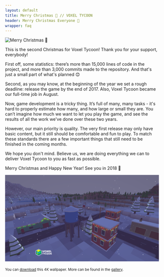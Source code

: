 ```yaml
---
layout: default
title: Merry Christmas 🎄 // VOXEL TYCOON
header: Merry Christmas Everyone 🎄
wrapper: faq
---
```


![Merry Christmas 🎄](/assets/posts/2018.gif)

This is the second Christmas for Voxel Tycoon! Thank you for your support, everybody!

First off, some statistics: there’s more than 15,000 lines of code in the project, and more than 3,000 commits made to the repository. And that's just a small part of what's planned 😊

Second, as you may know, at the beginning of the year we set a rough deadline: release the game by the end of 2017. Also, Voxel Tycoon became our full-time job in August.

Now, game development is a tricky thing. It’s full of many, many tasks - it's hard to properly estimate how many, and how large or small they are. You can’t imagine how much we want to let you play the game, and see the results of all the work we've done over these two years.

However, our main priority is quality. The very first release may only have basic content, but it still should be comfortable and fun to play. To match these standards there are a few important things that still need to be finished in the coming months.

We hope you don't mind. Believe us, we are doing everything we can to deliver Voxel Tycoon to you as fast as possible.

Merry Christmas and Happy New Year! See you in 2018 🎄

![Merry Christmas 🎄](/assets/gallery/8vaum8au.zhp.png)

<small>You can [download](/assets/gallery/8vaum8au.zhp.png) this 4K wallpaper. More can be found in the [gallery](/gallery).</small>